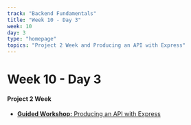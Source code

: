 ```yaml
---
track: "Backend Fundamentals"
title: "Week 10 - Day 3"
week: 10
day: 3
type: "homepage"
topics: "Project 2 Week and Producing an API with Express"
---
```



# Week 10 - Day 3

#### Project 2 Week

- [**Guided Workshop:** Producing an API with Express](/backend-fundamentals/week-10/day-3/lecture-materials/producing-an-api-with-express/)



